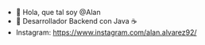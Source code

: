 - 👋 Hola, que tal soy @Alan
- 👀 Desarrollador Backend con Java ☕
- Instagram: https://www.instagram.com/alan.alvarez92/

<!---
Zequiel92/Zequiel92 is a ✨ special ✨ repository because its `README.md` (this file) appears on your GitHub profile.
You can click the Preview link to take a look at your changes.
--->

